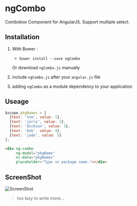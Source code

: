 # ngCombo
Combobox Component for AngularJS.
Support multiple select.

## Installation
1. With Bower :
   - `bower install --save ngCombo`

   Or download `ngCombo.js` manually

2. include `ngCombo.js` after your `angular.js` file

3. adding `ngCombo` as a module dependency to your application

## Useage
```javascript
$scope.pkgNames = [
  {text: 'tom', value: 1},
  {text: 'jerry', value: 2},
  {text: 'dickson', value: 3},
  {text: 'bob', value: 4},
  {text: 'jade', value: 5}
];
```
```html
<div ng-combo
     ng-model="pkgName"
     nc-data="pkgNames"
     placeholder="Type in package name."></div>
```
## ScreenShot
![ScreenShot](http://tommyfok.github.io/ngCombo/screenshot.jpg)
> too lazy to write more...
